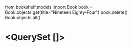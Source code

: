 from bookshelf.models import Book
book = Book.objects.get(title="Nineteen Eighty-Four")
book.delete()
Book.objects.all()
# <QuerySet []>
